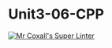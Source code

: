 # Unit3-06-CPP
[![Mr Coxall's Super Linter](https://github.com/ICS3U-C-Programming-ShemIrekpita/Unit3-06-CPP/workflows/Mr%20Coxall's%20Super%20Linter/badge.svg)](https://github.com/ICS3U-C-Programming-ShemIrekpita/Unit3-06-CPP/actions/)
